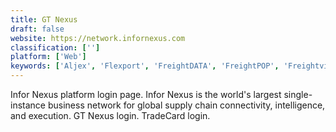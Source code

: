 ```yaml
---
title: GT Nexus
draft: false 
website: https://network.infornexus.com
classification: ['']
platform: ['Web']
keywords: ['Aljex', 'Flexport', 'FreightDATA', 'FreightPOP', 'Freightview', 'Logistream', 'Scope', 'Time', 'pulseTMS']
---
```

Infor Nexus platform login page. Infor Nexus is the world's largest single-instance business network for global supply chain connectivity, intelligence, and execution. GT Nexus login. TradeCard login.